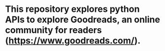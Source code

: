 # This repository explores python APIs to explore Goodreads, an online community for readers (https://www.goodreads.com/).
